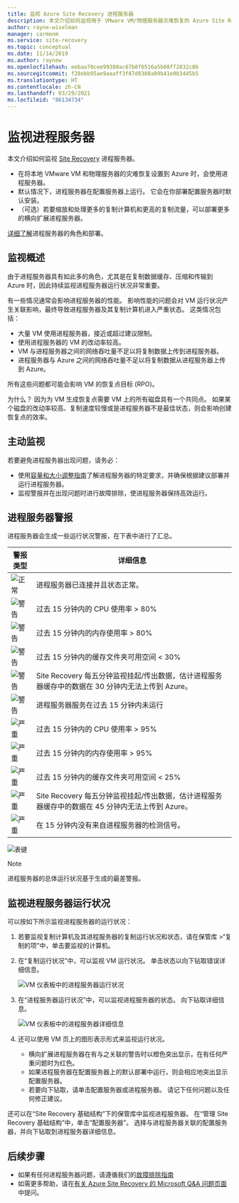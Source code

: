 ```yaml
---
title: 监视 Azure Site Recovery 进程服务器
description: 本文介绍如何监视用于 VMware VM/物理服务器灾难恢复的 Azure Site Recovery 进程服务器
author: rayne-wiselman
manager: carmonm
ms.service: site-recovery
ms.topic: conceptual
ms.date: 11/14/2019
ms.author: raynew
ms.openlocfilehash: eebaa70cee99380ac67b8f6516a5b08ff2832c86
ms.sourcegitcommit: f28ebb95ae9aaaff3f87d8388a09b41e0b3445b5
ms.translationtype: HT
ms.contentlocale: zh-CN
ms.lasthandoff: 03/29/2021
ms.locfileid: "86134734"
---
```

# <a name="monitor-the-process-server"></a>监视进程服务器

本文介绍如何监视 [Site Recovery](site-recovery-overview.md) 进程服务器。

- 在将本地 VMware VM 和物理服务器的灾难恢复设置到 Azure 时，会使用进程服务器。
- 默认情况下，进程服务器在配置服务器上运行。 它会在你部署配置服务器时默认安装。
- （可选）若要缩放和处理更多的复制计算机和更高的复制流量，可以部署更多的横向扩展进程服务器。

[详细了解](vmware-physical-azure-config-process-server-overview.md)进程服务器的角色和部署。

## <a name="monitoring-overview"></a>监视概述

由于进程服务器具有如此多的角色，尤其是在复制数据缓存、压缩和传输到 Azure 时，因此持续监视进程服务器运行状况非常重要。

有一些情况通常会影响进程服务器的性能。 影响性能的问题会对 VM 运行状况产生关联影响，最终导致进程服务器及其复制计算机进入严重状态。 这类情况包括：

- 大量 VM 使用进程服务器，接近或超过建议限制。
- 使用进程服务器的 VM 的改动率较高。
- VM 与进程服务器之间的网络吞吐量不足以将复制数据上传到进程服务器。
- 进程服务器与 Azure 之间的网络吞吐量不足以将复制数据从进程服务器上传到 Azure。

所有这些问题都可能会影响 VM 的恢复点目标 (RPO)。 

为什么？ 因为为 VM 生成恢复点需要 VM 上的所有磁盘具有一个共同点。 如果某个磁盘的改动率较高、复制速度较慢或是进程服务器不是最佳状态，则会影响创建恢复点的效率。

## <a name="monitor-proactively"></a>主动监视

若要避免进程服务器出现问题，请务必：

- 使用[容量和大小调整指南](site-recovery-plan-capacity-vmware.md#capacity-considerations)了解进程服务器的特定要求，并确保根据建议部署并运行进程服务器。
- 监视警报并在出现问题时进行故障排除，使进程服务器保持高效运行。


## <a name="process-server-alerts"></a>进程服务器警报

进程服务器会生成一些运行状况警报，在下表中进行了汇总。

警报类型 | **详细信息**
--- | ---
![正常][green] | 进程服务器已连接并且状态正常。
![警告][yellow] | 过去 15 分钟内的 CPU 使用率 > 80%
![警告][yellow] | 过去 15 分钟内的内存使用率 > 80%
![警告][yellow] | 过去 15 分钟内的缓存文件夹可用空间 < 30%
![警告][yellow] | Site Recovery 每五分钟监视挂起/传出数据，估计进程服务器缓存中的数据在 30 分钟内无法上传到 Azure。
![警告][yellow] | 进程服务器服务在过去 15 分钟内未运行
![严重][red] | 过去 15 分钟内的 CPU 使用率 > 95%
![严重][red] | 过去 15 分钟内的内存使用率 > 95%
![严重][red] | 过去 15 分钟内的缓存文件夹可用空间 < 25%
![严重][red] | Site Recovery 每五分钟监视挂起/传出数据，估计进程服务器缓存中的数据在 45 分钟内无法上传到 Azure。
![严重][red] | 在 15 分钟内没有来自进程服务器的检测信号。

![表键](./media/vmware-physical-azure-monitor-process-server/table-key.png)

> [!NOTE]
> 进程服务器的总体运行状况基于生成的最差警报。



## <a name="monitor-process-server-health"></a>监视进程服务器运行状况

可以按如下所示监视进程服务器的运行状况： 

1. 若要监视复制计算机及其进程服务器的复制运行状况和状态，请在保管库 >“复制的项”中，单击要监视的计算机。
2. 在“复制运行状况”中，可以监视 VM 运行状况。 单击状态以向下钻取错误详细信息。

    ![VM 仪表板中的进程服务器运行状况](./media/vmware-physical-azure-monitor-process-server/vm-ps-health.png)

4. 在“进程服务器运行状况”中，可以监视进程服务器的状态。 向下钻取详细信息。

    ![VM 仪表板中的进程服务器详细信息](./media/vmware-physical-azure-monitor-process-server/ps-summary.png)

5. 还可以使用 VM 页上的图形表示形式来监视运行状况。
    - 横向扩展进程服务器在有与之关联的警告时以橙色突出显示，在有任何严重问题时为红色。 
    - 如果进程服务器在配置服务器上的默认部署中运行，则会相应地突出显示配置服务器。
    - 若要向下钻取，请单击配置服务器或进程服务器。 请记下任何问题以及任何修正建议。

还可以在“Site Recovery 基础结构”下的保管库中监视进程服务器。 在“管理 Site Recovery 基础结构”中，单击“配置服务器”。 选择与进程服务器关联的配置服务器，并向下钻取到进程服务器详细信息。


## <a name="next-steps"></a>后续步骤

- 如果有任何进程服务器问题，请遵循我们的[故障排除指南](vmware-physical-azure-troubleshoot-process-server.md)
- 如需更多帮助，请在[有关 Azure Site Recovery 的 Microsoft Q&A 问题页面](/answers/topics/azure-site-recovery.html)中提问。 

[green]: ./media/vmware-physical-azure-monitor-process-server/green.png
[yellow]: ./media/vmware-physical-azure-monitor-process-server/yellow.png
[red]: ./media/vmware-physical-azure-monitor-process-server/red.png
